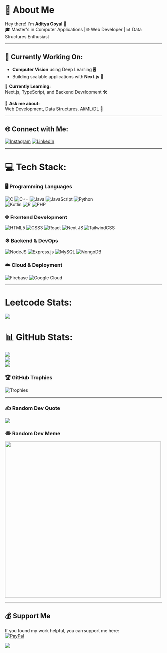 # 💫 About Me
Hey there! I'm **Aditya Goyal** 👋  
🎓 Master's in Computer Applications | 🌐 Web Developer | 📊 Data Structures Enthusiast

---

## 🔭 Currently Working On:
- **Computer Vision** using Deep Learning 🖥️
- Building scalable applications with **Next.js** 🚀

🌱 **Currently Learning:**  
Next.js, TypeScript, and Backend Development 🛠️

💬 **Ask me about:**  
Web Development, Data Structures, AI/ML/DL 🤖

---

## 🌐 Connect with Me:
[![Instagram](https://img.shields.io/badge/Instagram-%23E4405F.svg?style=for-the-badge&logo=instagram&logoColor=white)](https://instagram.com/__.adityagoyal) 
[![LinkedIn](https://img.shields.io/badge/LinkedIn-%230A66C2.svg?style=for-the-badge&logo=linkedin&logoColor=white)](https://linkedin.com/in/aditya-goyal)

---

# 💻 Tech Stack:

### 🖥️ Programming Languages
![C](https://img.shields.io/badge/C-%2300599C.svg?style=for-the-badge&logo=c&logoColor=white) 
![C++](https://img.shields.io/badge/C++-%2300599C.svg?style=for-the-badge&logo=c%2B%2B&logoColor=white) 
![Java](https://img.shields.io/badge/Java-%23ED8B00.svg?style=for-the-badge&logo=openjdk&logoColor=white) 
![JavaScript](https://img.shields.io/badge/JavaScript-%23F7DF1E.svg?style=for-the-badge&logo=javascript&logoColor=%23323330) 
![Python](https://img.shields.io/badge/Python-3670A0?style=for-the-badge&logo=python&logoColor=ffdd54)  
![Kotlin](https://img.shields.io/badge/Kotlin-%237F52FF.svg?style=for-the-badge&logo=kotlin&logoColor=white) 
![R](https://img.shields.io/badge/R-%23276DC3.svg?style=for-the-badge&logo=r&logoColor=white) 
![PHP](https://img.shields.io/badge/PHP-%23777BB4.svg?style=for-the-badge&logo=php&logoColor=white)

### 🌐 Frontend Development
![HTML5](https://img.shields.io/badge/HTML5-%23E34F26.svg?style=for-the-badge&logo=html5&logoColor=white) 
![CSS3](https://img.shields.io/badge/CSS3-%231572B6.svg?style=for-the-badge&logo=css3&logoColor=white) 
![React](https://img.shields.io/badge/React-%2320232a.svg?style=for-the-badge&logo=react&logoColor=%2361DAFB) 
![Next JS](https://img.shields.io/badge/Next-black?style=for-the-badge&logo=next.js&logoColor=white) 
![TailwindCSS](https://img.shields.io/badge/TailwindCSS-%2338B2AC.svg?style=for-the-badge&logo=tailwind-css&logoColor=white)

### ⚙️ Backend & DevOps
![NodeJS](https://img.shields.io/badge/Node.js-6DA55F?style=for-the-badge&logo=node.js&logoColor=white) 
![Express.js](https://img.shields.io/badge/Express.js-%23404d59.svg?style=for-the-badge&logo=express&logoColor=%2361DAFB) 
![MySQL](https://img.shields.io/badge/MySQL-%2300000f.svg?style=for-the-badge&logo=mysql&logoColor=white) 
![MongoDB](https://img.shields.io/badge/MongoDB-%234ea94b.svg?style=for-the-badge&logo=mongodb&logoColor=white)

### ☁️ Cloud & Deployment
![Firebase](https://img.shields.io/badge/Firebase-039BE5?style=for-the-badge&logo=firebase&logoColor=white) 
![Google Cloud](https://img.shields.io/badge/GoogleCloud-%234285F4.svg?style=for-the-badge&logo=google-cloud&logoColor=white) 

---

# Leetcode Stats:

<a href="https://leetcode.com/u/aditya3815/">
    <img src="https://leetcard.jacoblin.cool/aeroabrar_31?theme=dark&font=Goldman&ext=activityy"></img>
<a>

# 📊 GitHub Stats:
![](https://github-readme-stats.vercel.app/api?username=aeroabrar-31&theme=dark&hide_border=false&include_all_commits=true&count_private=false)<br/>
![](https://github-readme-streak-stats.herokuapp.com/?user=aeroabrar-31&theme=dark&hide_border=false)<br/>
![](https://github-readme-stats.vercel.app/api/top-langs/?username=aeroabrar-31&theme=dark&hide_border=false&include_all_commits=true&count_private=false&layout=compact)

### 🏆 GitHub Trophies
![Trophies](https://github-profile-trophy.vercel.app/?username=adityagoyal200&theme=monokai&no-frame=true&margin-w=4)

---

### ✍️ Random Dev Quote
![](https://quotes-github-readme.vercel.app/api?type=horizontal&theme=dark)

### 😂 Random Dev Meme
<img src="https://random-memer.vercel.app/" width="500"/>

---

## 💰 Support Me
If you found my work helpful, you can support me here:  
[![PayPal](https://img.shields.io/badge/PayPal-00457C?style=for-the-badge&logo=paypal&logoColor=white)](https://paypal.me/@adityaGoyal3815)

[![](https://visitcount.itsvg.in/api?id=adityagoyal200&label=Profile%20Views&pretty=false)](https://visitcount.itsvg.in)
